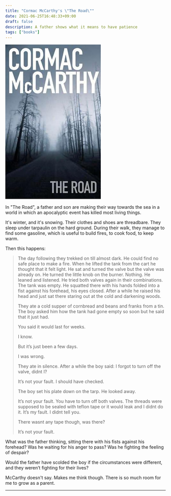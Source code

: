 ```yaml
---
title: "Cormac McCarthy's \"The Road\""
date: 2021-06-25T16:48:33+09:00
draft: false
description: A father shows what it means to have patience	
tags: ["books"]
---
```

![The Road](the-road-cormac-mccarthy1-1224859981.jpg)

In "The Road", a father and son are making their way towards the sea in a world in which an apocalyptic event has killed most living things. 

It's winter, and it's snowing. Their clothes and shoes are threadbare. They sleep under tarpaulin on the hard ground. During their walk, they manage to find some gasoline, which is useful to build fires, to cook food, to keep warm.

Then this happens:

> The day following they trekked on till almost dark. He could find no safe place to make a fire. When he lifted the tank from the cart he thought that it felt light. He sat and turned the valve but the valve was already on. He turned the little knob on the burner. Nothing. He leaned and listened. He tried both valves again in their combinations. The tank was empty. He squatted there with his hands folded into a fist against his forehead, his eyes closed. After a while he raised his head and just sat there staring out at the cold and darkening woods.
> 
> They ate a cold supper of cornbread and beans and franks from a tin. The boy asked him how the tank had gone empty so soon but he said that it just had.
> 
> You said it would last for weeks.
> 
> I know.
> 
> But it’s just been a few days.
> 
> I was wrong.
> 
> They ate in silence. After a while the boy said: I forgot to turn off the valve, didnt I?
> 
> It’s not your fault. I should have checked.
> 
> The boy set his plate down on the tarp. He looked away.
> 
> It’s not your fault. You have to turn off both valves. The threads were supposed to be sealed with teflon tape or it would leak and I didnt do it. It’s my fault. I didnt tell you.
> 
> There wasnt any tape though, was there?
> 
> It’s not your fault.

What was the father thinking, sitting there with his fists against his forehead? Was he waiting for his anger to pass? Was he fighting the feeling of despair? 

Would the father have scolded the boy if the circumstances were different, and they weren’t fighting for their lives? 

McCarthy doesn't say. Makes me think though. There is so much room for me to grow as a parent.

---
